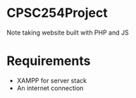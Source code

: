 # CPSC254Project
Note taking website built with PHP and JS


# Requirements
- XAMPP for server stack
- An internet connection 

